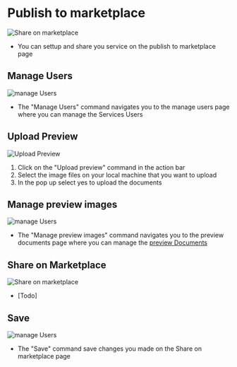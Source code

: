 # Publish to marketplace

![Share on marketplace](../../.gitbook/assets/share-on-marketplace.png)

* You can settup and share you service on the publish to marketplace page

## Manage Users

![manage Users](../../.gitbook/assets/services-manage-users.png)

* The "Manage Users" command navigates you to the manage users page where you can manage the Services Users

## Upload Preview

![Upload Preview](../../.gitbook/assets/services-upload-preview.png)

1. Click on the "Upload preview" command in the action bar
2. Select the image files on your local machine that you want to upload
3. In the pop up select yes to upload the documents

## Manage preview images

![manage Users](../../.gitbook/assets/services-manage-preview.png)

* The "Manage preview images" command navigates you to the preview documents page where you can manage the [preview Documents](https://github.com/aiforged/docs/blob/master/services/subpages/services/understanding-the-documents-page.md)

## Share on Marketplace

![Share on marketplace](../../.gitbook/assets/services-share-on-marketplace.png)

* \[Todo]

## Save

![manage Users](../../.gitbook/assets/services-marketplace-save.png)

* The "Save" command save changes you made on the Share on marketplace page
